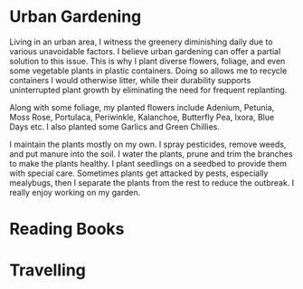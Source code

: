 # Urban Gardening
Living in an urban area, I witness the greenery diminishing daily due to various unavoidable factors. I believe urban gardening can offer a partial solution to this issue. This is why I plant diverse flowers, foliage, and even some vegetable plants in plastic containers. Doing so allows me to recycle containers I would otherwise litter, while their durability supports uninterrupted plant growth by eliminating the need for frequent replanting.

Along with some foliage, my planted flowers include Adenium, Petunia, Moss Rose, Portulaca, Periwinkle, Kalanchoe, Butterfly Pea, Ixora, Blue Days etc. I also planted some Garlics and Green Chillies.

I maintain the plants mostly on my own. I spray pesticides, remove weeds, and put manure into the soil. I water the plants, prune and trim the branches to make the plants healthy. I plant seedlings on a seedbed to provide them with special care. Sometimes plants get attacked by pests, especially mealybugs, then I separate the plants from the rest to reduce the outbreak. I really enjoy working on my garden.  

# Reading Books


# Travelling
